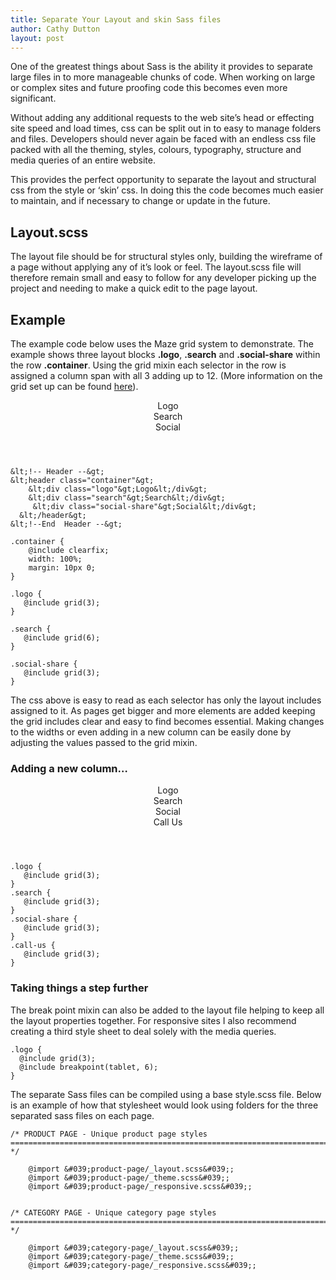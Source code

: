 ```yaml
---
title: Separate Your Layout and skin Sass files
author: Cathy Dutton
layout: post
---
```

One of the greatest things about Sass is the ability it provides to separate large files in to more manageable chunks of code. When working on large or complex sites and future proofing code this becomes even more significant.

Without adding any additional requests to the web site&#8217;s head or effecting site speed and load times, css can be split out in to easy to manage folders and files. Developers should never again be faced with an endless css file packed with all the theming, styles, colours, typography, structure and media queries of an entire website.

This provides the perfect opportunity to separate the layout and structural css from the style or &#8216;skin&#8217; css. In doing this the code becomes much easier to maintain, and if necessary to change or update in the future.

<h2 class="heading">Layout.scss </h2>

The layout file should be for structural styles only, building the wireframe of a page without applying any of it&#8217;s look or feel. The layout.scss file will therefore remain small and easy to follow for any developer picking up the project and needing to make a quick edit to the page layout.

<h2 class="heading">Example</h2>

The example code below uses the Maze grid system to demonstrate. The example shows three layout blocks **.logo**, **.search** and **.social-share** within the row **.container**. Using the grid mixin each selector in the row is assigned a column span with all 3 adding up to 12. (More information on the grid set up can be found <a href="http://www.cathydutton.co.uk/css/maze-responsive-grid-framework" title="Maze - Sass grid system" target="_blank">here</a>).

<header class="container">

<div class="demo-logoo">
  Logo
</div>

<div class="demo-searchh">
  Search
</div>

<div class="demo-social-share">
  Social
</div></header>

```
&lt;!-- Header --&gt;
&lt;header class="container"&gt;
    &lt;div class="logo"&gt;Logo&lt;/div&gt;
    &lt;div class="search"&gt;Search&lt;/div&gt;
     &lt;div class="social-share"&gt;Social&lt;/div&gt;
  &lt;/header&gt;
&lt;!--End  Header --&gt;
```

```
.container {
	@include clearfix;
	width: 100%;
	margin: 10px 0;
}

.logo {
   @include grid(3);
}

.search {
   @include grid(6);
}

.social-share {
   @include grid(3);
}
```

The css above is easy to read as each selector has only the layout includes assigned to it. As pages get bigger and more elements are added keeping the grid includes clear and easy to find becomes essential. Making changes to the widths or even adding in a new column can be easily done by adjusting the values passed to the grid mixin.

<h3 class="heading">Adding a new column&#8230; </h3>
<header class="container">

<div class="demo-logoo">
  Logo
</div>

<div class="demo2-search">
  Search
</div>

<div class="demo2-social-share">
  Social
</div>

<div class="demo2-call-us">
  Call Us
</div></header>

```
.logo {
   @include grid(3);
}
.search {
   @include grid(3);
}
.social-share {
   @include grid(3);
}
.call-us {
   @include grid(3);
}
```

<h3 class="heading">Taking things a step further </h3>

The break point mixin can also be added to the layout file helping to keep all the layout properties together. For responsive sites I also recommend creating a third style sheet to deal solely with the media queries.

```
.logo {
  @include grid(3);
  @include breakpoint(tablet, 6);
}
```

The separate Sass files can be compiled using a base style.scss file. Below is an example of how that stylesheet would look using folders for the three separated sass files on each page.

```
/* PRODUCT PAGE - Unique product page styles
========================================================================== */

	@import &#039;product-page/_layout.scss&#039;;
	@import &#039;product-page/_theme.scss&#039;;
	@import &#039;product-page/_responsive.scss&#039;;


/* CATEGORY PAGE - Unique category page styles
========================================================================== */

	@import &#039;category-page/_layout.scss&#039;;
	@import &#039;category-page/_theme.scss&#039;;
	@import &#039;category-page/_responsive.scss&#039;;

```
